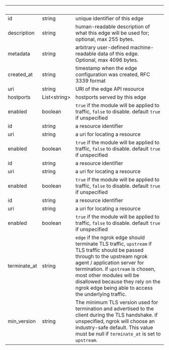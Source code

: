 <!-- Code generated for API Clients. DO NOT EDIT. -->

| &nbsp;       | &nbsp;             | &nbsp;                                                                                                                                                                                                                                                                                                                      |
| ------------ | ------------------ | --------------------------------------------------------------------------------------------------------------------------------------------------------------------------------------------------------------------------------------------------------------------------------------------------------------------------- |
| id           | string             | unique identifier of this edge                                                                                                                                                                                                                                                                                              |
| description  | string             | human-readable description of what this edge will be used for; optional, max 255 bytes.                                                                                                                                                                                                                                     |
| metadata     | string             | arbitrary user-defined machine-readable data of this edge. Optional, max 4096 bytes.                                                                                                                                                                                                                                        |
| created_at   | string             | timestamp when the edge configuration was created, RFC 3339 format                                                                                                                                                                                                                                                          |
| uri          | string             | URI of the edge API resource                                                                                                                                                                                                                                                                                                |
| hostports    | List&lt;string&gt; | hostports served by this edge                                                                                                                                                                                                                                                                                               |
| enabled      | boolean            | `true` if the module will be applied to traffic, `false` to disable. default `true` if unspecified                                                                                                                                                                                                                          |
| id           | string             | a resource identifier                                                                                                                                                                                                                                                                                                       |
| uri          | string             | a uri for locating a resource                                                                                                                                                                                                                                                                                               |
| enabled      | boolean            | `true` if the module will be applied to traffic, `false` to disable. default `true` if unspecified                                                                                                                                                                                                                          |
| id           | string             | a resource identifier                                                                                                                                                                                                                                                                                                       |
| uri          | string             | a uri for locating a resource                                                                                                                                                                                                                                                                                               |
| enabled      | boolean            | `true` if the module will be applied to traffic, `false` to disable. default `true` if unspecified                                                                                                                                                                                                                          |
| id           | string             | a resource identifier                                                                                                                                                                                                                                                                                                       |
| uri          | string             | a uri for locating a resource                                                                                                                                                                                                                                                                                               |
| enabled      | boolean            | `true` if the module will be applied to traffic, `false` to disable. default `true` if unspecified                                                                                                                                                                                                                          |
| terminate_at | string             | `edge` if the ngrok edge should terminate TLS traffic, `upstream` if TLS traffic should be passed through to the upstream ngrok agent / application server for termination. if `upstream` is chosen, most other modules will be disallowed because they rely on the ngrok edge being able to access the underlying traffic. |
| min_version  | string             | The minimum TLS version used for termination and advertised to the client during the TLS handshake. if unspecified, ngrok will choose an industry-safe default. This value must be null if `terminate_at` is set to `upstream`.                                                                                             |
